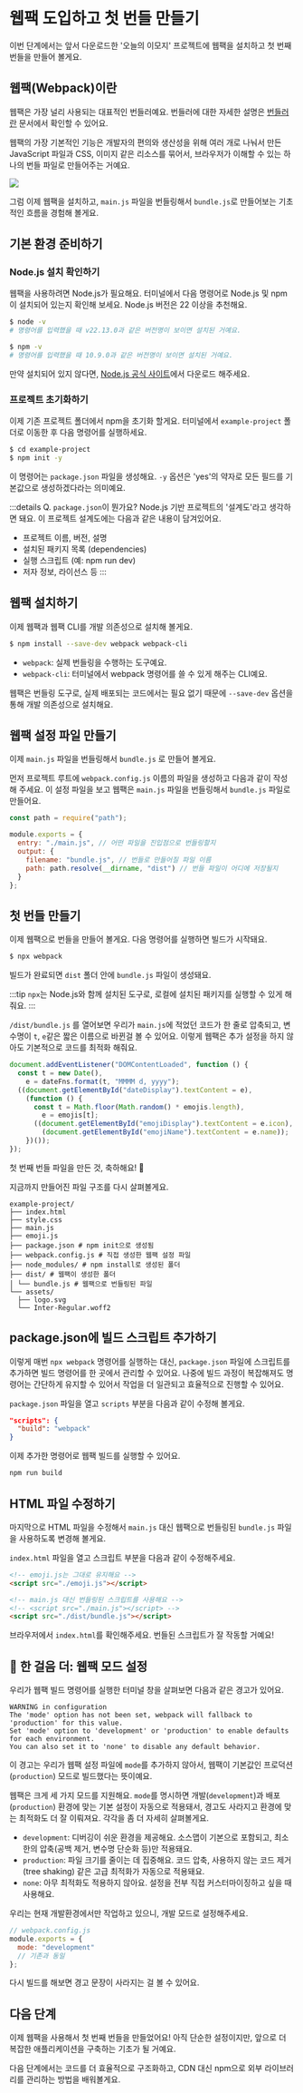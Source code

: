# 웹팩 도입하고 첫 번들 만들기

이번 단계에서는 앞서 다운로드한 '오늘의 이모지' 프로젝트에 웹팩을 설치하고 첫 번째 번들을 만들어 볼게요.

## 웹팩(Webpack)이란

웹팩은 가장 널리 사용되는 대표적인 번들러예요. 번들러에 대한 자세한 설명은 [번들러란](../bundler.md) 문서에서 확인할 수 있어요.

웹팩의 가장 기본적인 기능은 개발자의 편의와 생산성을 위해 여러 개로 나눠서 만든 JavaScript 파일과 CSS, 이미지 같은 리소스를 묶어서, 브라우저가 이해할 수 있는 하나의 번들 파일로 만들어주는 거예요.

![](/images/browser-thinking.png)

그럼 이제 웹팩을 설치하고, `main.js` 파일을 번들링해서 `bundle.js`로 만들어보는 기초적인 흐름을 경험해 볼게요.

## 기본 환경 준비하기

### Node.js 설치 확인하기

웹팩을 사용하려면 Node.js가 필요해요. 터미널에서 다음 명령어로 Node.js 및 npm이 설치되어 있는지 확인해 보세요. Node.js 버전은 22 이상을 추천해요.

```bash
$ node -v
# 명령어를 입력했을 때 v22.13.0과 같은 버전명이 보이면 설치된 거예요.

$ npm -v
# 명령어를 입력했을 때 10.9.0과 같은 버전명이 보이면 설치된 거예요.
```

만약 설치되어 있지 않다면, [Node.js 공식 사이트](https://nodejs.org/)에서 다운로드 해주세요.

### 프로젝트 초기화하기

이제 기존 프로젝트 폴더에서 npm을 초기화 할게요. 터미널에서 `example-project` 폴더로 이동한 후 다음 명령어를 실행하세요.

```bash
$ cd example-project
$ npm init -y
```

이 명령어는 `package.json` 파일을 생성해요. `-y` 옵션은 'yes'의 약자로 모든 필드를 기본값으로 생성하겠다라는 의미예요.

:::details Q. `package.json`이 뭔가요?
Node.js 기반 프로젝트의 '설계도'라고 생각하면 돼요. 이 프로젝트 설계도에는 다음과 같은 내용이 담겨있어요.

- 프로젝트 이름, 버전, 설명
- 설치된 패키지 목록 (dependencies)
- 실행 스크립트 (예: npm run dev)
- 저자 정보, 라이선스 등
  :::

## 웹팩 설치하기

이제 웹팩과 웹팩 CLI를 개발 의존성으로 설치해 볼게요.

```bash
$ npm install --save-dev webpack webpack-cli
```

- `webpack`: 실제 번들링을 수행하는 도구예요.
- `webpack-cli`: 터미널에서 webpack 명령어를 쓸 수 있게 해주는 CLI예요.

웹팩은 번들링 도구로, 실제 배포되는 코드에서는 필요 없기 때문에 `--save-dev` 옵션을 통해 개발 의존성으로 설치해요.

## 웹팩 설정 파일 만들기

이제 `main.js` 파일을 번들링해서 `bundle.js` 로 만들어 볼게요.

먼저 프로젝트 루트에 `webpack.config.js` 이름의 파일을 생성하고 다음과 같이 작성해 주세요. 이 설정 파일을 보고 웹팩은 `main.js` 파일을 번들링해서 `bundle.js` 파일로 만들어요.

```javascript
const path = require("path");

module.exports = {
  entry: "./main.js", // 어떤 파일을 진입점으로 번들링할지
  output: {
    filename: "bundle.js", // 번들로 만들어질 파일 이름
    path: path.resolve(__dirname, "dist") // 번들 파일이 어디에 저장될지
  }
};
```

## 첫 번들 만들기

이제 웹팩으로 번들을 만들어 볼게요. 다음 명령어를 실행하면 빌드가 시작돼요.

```bash
$ npx webpack
```

빌드가 완료되면 `dist` 폴더 안에 `bundle.js` 파일이 생성돼요.

:::tip
`npx`는 Node.js와 함께 설치된 도구로, 로컬에 설치된 패키지를 실행할 수 있게 해줘요.
:::

`/dist/bundle.js` 를 열어보면 우리가 `main.js`에 적었던 코드가 한 줄로 압축되고, 변수명이 `t`, `e`같은 짧은 이름으로 바뀐걸 볼 수 있어요. 이렇게 웹팩은 추가 설정을 하지 않아도 기본적으로 코드를 최적화 해줘요.

```js
document.addEventListener("DOMContentLoaded", function () {
  const t = new Date(),
    e = dateFns.format(t, "MMMM d, yyyy");
  ((document.getElementById("dateDisplay").textContent = e),
    (function () {
      const t = Math.floor(Math.random() * emojis.length),
        e = emojis[t];
      ((document.getElementById("emojiDisplay").textContent = e.icon),
        (document.getElementById("emojiName").textContent = e.name));
    })());
});
```

첫 번째 번들 파일을 만든 것, 축하해요! 🥳

지금까지 만들어진 파일 구조를 다시 살펴볼게요.

```text{6-10}
example-project/
├── index.html
├── style.css
├── main.js
├── emoji.js
├── package.json # npm init으로 생성됨
├── webpack.config.js # 직접 생성한 웹팩 설정 파일
├── node_modules/ # npm install로 생성된 폴더
├── dist/ # 웹팩이 생성한 폴더
│ └── bundle.js # 웹팩으로 번들링된 파일
└── assets/
  ├── logo.svg
  └── Inter-Regular.woff2
```

## package.json에 빌드 스크립트 추가하기

이렇게 매번 `npx webpack` 명령어를 실행하는 대신, `package.json` 파일에 스크립트를 추가하면 빌드 명령어를 한 곳에서 관리할 수 있어요. 나중에 빌드 과정이 복잡해져도 명령어는 간단하게 유지할 수 있어서 작업을 더 일관되고 효율적으로 진행할 수 있어요.

`package.json` 파일을 열고 `scripts` 부분을 다음과 같이 수정해 볼게요.

```json
"scripts": {
  "build": "webpack"
}
```

이제 추가한 명령어로 웹팩 빌드를 실행할 수 있어요.

```bash
npm run build
```

## HTML 파일 수정하기

마지막으로 HTML 파일을 수정해서 `main.js` 대신 웹팩으로 번들링된 `bundle.js` 파일을 사용하도록 변경해 볼게요.

`index.html` 파일을 열고 스크립트 부분을 다음과 같이 수정해주세요.

```html
<!-- emoji.js는 그대로 유지해요 -->
<script src="./emoji.js"></script>

<!-- main.js 대신 번들링된 스크립트를 사용해요 -->
<!-- <script src="./main.js"></script> -->
<script src="./dist/bundle.js"></script>
```

브라우저에서 `index.html`를 확인해주세요. 번들된 스크립트가 잘 작동할 거예요!

## 👣 한 걸음 더: 웹팩 모드 설정

우리가 웹팩 빌드 명령어를 실행한 터미널 창을 살펴보면 다음과 같은 경고가 있어요.

```
WARNING in configuration
The 'mode' option has not been set, webpack will fallback to 'production' for this value.
Set 'mode' option to 'development' or 'production' to enable defaults for each environment.
You can also set it to 'none' to disable any default behavior.
```

이 경고는 우리가 웹팩 설정 파일에 `mode`를 추가하지 않아서, 웹팩이 기본값인 프로덕션(`production`) 모드로 빌드했다는 뜻이예요.

웹팩은 크게 세 가지 모드를 지원해요. `mode`를 명시하면 개발(`development`)과 배포(`production`) 환경에 맞는 기본 설정이 자동으로 적용돼서, 경고도 사라지고 환경에 맞는 최적화도 더 잘 이뤄져요. 각각을 좀 더 자세히 살펴볼게요.

- `development`: 디버깅이 쉬운 환경을 제공해요. 소스맵이 기본으로 포함되고, 최소한의 압축(공백 제거, 변수명 단순화 등)만 적용돼요.
- `production`: 파일 크기를 줄이는 데 집중해요. 코드 압축, 사용하지 않는 코드 제거(tree shaking) 같은 고급 최적화가 자동으로 적용돼요.
- `none`: 아무 최적화도 적용하지 않아요. 설정을 전부 직접 커스터마이징하고 싶을 때 사용해요.

우리는 현재 개발환경에서만 작업하고 있으니, 개발 모드로 설정해주세요.

```javascript
// webpack.config.js
module.exports = {
  mode: "development"
  // 기존과 동일
};
```

다시 빌드를 해보면 경고 문장이 사라지는 걸 볼 수 있어요.

## 다음 단계

이제 웹팩을 사용해서 첫 번째 번들을 만들었어요! 아직 단순한 설정이지만, 앞으로 더 복잡한 애플리케이션을 구축하는 기초가 될 거예요.

다음 단계에서는 코드를 더 효율적으로 구조화하고, CDN 대신 npm으로 외부 라이브러리를 관리하는 방법을 배워볼게요.

